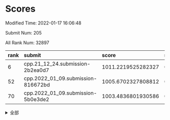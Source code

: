 # Scores

Modified Time: 2022-01-17 16:06:48

Submit Num: 205

All Rank Num: 32897

| rank |               submit               |       score        |       sigma        | pk_num |
| :--- | :--------------------------------- | :----------------- | :----------------- | :----- |
| 6    | cpp.21_12_24.submission-2b2ea0d7   | 1011.2219525282327 | 0.7854482080419387 | 640    |
| 52   | cpp.2022_01_09.submission-816672bd | 1005.6702327808812 | 0.7048365619880871 | 640    |
| 70   | cpp.2022_01_09.submission-5b0e3de2 | 1003.4836801930586 | 0.7121190492644192 | 640    |


<details>
<summary>全部</summary>

| rank |                 submit                 |       score        |       sigma        | pk_num |
| :--- | :------------------------------------- | :----------------- | :----------------- | :----- |
| 1    | gobigger.level_3.submission_level_3_48 | 1011.683063159956  | 0.7824474390675851 | 636    |
| 2    | gobigger.level_3.submission_level_3_47 | 1011.5838490943196 | 0.7982439821561753 | 644    |
| 3    | gobigger.level_3.submission_level_3_26 | 1011.3566077967561 | 0.7907978967698618 | 640    |
| 4    | gobigger.level_3.submission_level_3_17 | 1011.2672178038839 | 0.7966779672626285 | 641    |
| 5    | gobigger.level_3.submission_level_3_8  | 1011.2461548597132 | 0.7712296246410356 | 640    |
| 6    | cpp.21_12_24.submission-2b2ea0d7       | 1011.2219525282327 | 0.7854482080419387 | 640    |
| 7    | gobigger.level_3.submission_level_3_29 | 1011.022990583766  | 0.7579474801504132 | 643    |
| 8    | gobigger.level_3.submission_level_3_27 | 1011.0148603327164 | 0.7726595482315494 | 643    |
| 9    | gobigger.level_3.submission_level_3_2  | 1010.8509985581913 | 0.7618503625007143 | 642    |
| 10   | gobigger.level_3.submission_level_3_14 | 1010.7244506461076 | 0.7849217730929785 | 640    |
| 11   | gobigger.level_3.submission_level_3_30 | 1010.7057238220908 | 0.769014739085161  | 642    |
| 12   | gobigger.level_3.submission_level_3_0  | 1010.6357790138622 | 0.7722357160032434 | 643    |
| 13   | gobigger.level_3.submission_level_3_11 | 1010.5418698342514 | 0.780957768873307  | 641    |
| 14   | gobigger.level_3.submission_level_3_13 | 1010.5214666160591 | 0.7565305398429559 | 648    |
| 15   | gobigger.level_3.submission_level_3_43 | 1010.4963757784992 | 0.7932829975538995 | 641    |
| 16   | gobigger.level_3.submission_level_3_16 | 1010.4704644281635 | 0.7778501852950103 | 646    |
| 17   | gobigger.level_3.submission_level_3_20 | 1010.463954717357  | 0.7541450785726557 | 639    |
| 18   | gobigger.level_3.submission_level_3_45 | 1010.3131435431122 | 0.7555332417936752 | 642    |
| 19   | gobigger.level_3.submission_level_3_49 | 1010.2959322790321 | 0.7400255983042237 | 646    |
| 20   | gobigger.level_3.submission_level_3_41 | 1010.2734492327605 | 0.7646776698157582 | 646    |
| 21   | gobigger.level_3.submission_level_3_33 | 1010.2335341748444 | 0.7779044430241977 | 635    |
| 22   | gobigger.level_3.submission_level_3_4  | 1010.1303553944881 | 0.76195497334787   | 645    |
| 23   | gobigger.level_3.submission_level_3_24 | 1010.1015326096515 | 0.7623227124522959 | 641    |
| 24   | gobigger.level_3.submission_level_3_19 | 1010.075392017335  | 0.7632948102350525 | 640    |
| 25   | gobigger.level_3.submission_level_3_6  | 1010.0321993503782 | 0.7614222355923014 | 640    |
| 26   | gobigger.level_3.submission_level_3_39 | 1010.0187486340665 | 0.7605891585616494 | 643    |
| 27   | gobigger.level_3.submission_level_3_40 | 1009.9806007109462 | 0.7697819731178934 | 638    |
| 28   | gobigger.level_3.submission_level_3_28 | 1009.9525078669561 | 0.7557590006397237 | 645    |
| 29   | gobigger.level_3.submission_level_3_9  | 1009.9490269943    | 0.7645324765228018 | 645    |
| 30   | gobigger.level_3.submission_level_3_18 | 1009.9420867404045 | 0.7610138920626395 | 645    |
| 31   | gobigger.level_3.submission_level_3_38 | 1009.9287942625116 | 0.774915568407128  | 640    |
| 32   | gobigger.level_3.submission_level_3_25 | 1009.9178348121807 | 0.7509632135874524 | 641    |
| 33   | gobigger.level_3.submission_level_3_1  | 1009.8237661773522 | 0.7752173388908552 | 640    |
| 34   | gobigger.level_3.submission_level_3_10 | 1009.6770780455658 | 0.7585635165244276 | 646    |
| 35   | gobigger.level_3.submission_level_3_36 | 1009.6767585553016 | 0.768853947407578  | 641    |
| 36   | gobigger.level_3.submission_level_3_42 | 1009.6358289024946 | 0.7600574423538147 | 640    |
| 37   | gobigger.level_3.submission_level_3_5  | 1009.5145256038935 | 0.788212339359387  | 640    |
| 38   | gobigger.level_3.submission_level_3_44 | 1009.4567301887987 | 0.7475465355047327 | 642    |
| 39   | gobigger.level_3.submission_level_3_32 | 1009.3202640408426 | 0.7452368446219377 | 645    |
| 40   | gobigger.level_3.submission_level_3_35 | 1009.0987552518545 | 0.7615615829272748 | 648    |
| 41   | gobigger.level_3.submission_level_3_21 | 1009.0255174824213 | 0.737735615602245  | 646    |
| 42   | gobigger.level_3.submission_level_3_23 | 1008.9549569281173 | 0.7620578885128735 | 641    |
| 43   | gobigger.level_3.submission_level_3_22 | 1008.7239175422873 | 0.7486918278846945 | 644    |
| 44   | gobigger.level_3.submission_level_3_15 | 1008.7110896643009 | 0.7333128886590137 | 648    |
| 45   | gobigger.level_3.submission_level_3_31 | 1008.6643826690798 | 0.755560907736962  | 640    |
| 46   | gobigger.level_3.submission_level_3_46 | 1008.6214298652075 | 0.7473528930240647 | 643    |
| 47   | gobigger.level_3.submission_level_3_3  | 1008.3838624643639 | 0.742010367239685  | 636    |
| 48   | gobigger.level_3.submission_level_3_12 | 1008.3486071270788 | 0.7533637181776834 | 647    |
| 49   | gobigger.level_3.submission_level_3_37 | 1007.7269205124608 | 0.7509698445799667 | 640    |
| 50   | gobigger.level_3.submission_level_3_7  | 1007.4793872071451 | 0.7407336845805479 | 646    |
| 51   | gobigger.level_3.submission_level_3_34 | 1007.1599129849376 | 0.730349489597004  | 645    |
| 52   | cpp.2022_01_09.submission-816672bd     | 1005.6702327808812 | 0.7048365619880871 | 640    |
| 53   | gobigger.level_1.submission_level_1_16 | 1004.232190649442  | 0.7312855975727648 | 643    |
| 54   | gobigger.level_1.submission_level_1_10 | 1004.2172816993226 | 0.7027727409561819 | 637    |
| 55   | gobigger.level_1.submission_level_1_4  | 1004.1694441245909 | 0.7129790292623791 | 641    |
| 56   | gobigger.level_1.submission_level_1_33 | 1004.1427543995625 | 0.7301204013919759 | 643    |
| 57   | gobigger.level_1.submission_level_1_42 | 1004.0376107042534 | 0.7106317093157847 | 645    |
| 58   | gobigger.level_1.submission_level_1_8  | 1003.9478253501786 | 0.7189723513470768 | 645    |
| 59   | gobigger.level_1.submission_level_1_11 | 1003.9052063219034 | 0.7156521902746219 | 636    |
| 60   | gobigger.level_1.submission_level_1_24 | 1003.8111682450648 | 0.7226862640985955 | 637    |
| 61   | gobigger.level_1.submission_level_1_28 | 1003.7427283768917 | 0.7228821701343273 | 644    |
| 62   | gobigger.level_1.submission_level_1_37 | 1003.7124269196083 | 0.7127649783553145 | 643    |
| 63   | gobigger.level_1.submission_level_1_15 | 1003.6989276024675 | 0.7113476251024972 | 636    |
| 64   | gobigger.level_1.submission_level_1_3  | 1003.6781613177147 | 0.7219411469914846 | 640    |
| 65   | gobigger.level_1.submission_level_1_25 | 1003.6542184626742 | 0.71931359919054   | 642    |
| 66   | gobigger.level_1.submission_level_1_22 | 1003.6490972256917 | 0.7173130903232675 | 642    |
| 67   | gobigger.level_1.submission_level_1_1  | 1003.6470001993308 | 0.7250142356795869 | 641    |
| 68   | gobigger.level_1.submission_level_1_23 | 1003.638366550607  | 0.7200550283028596 | 642    |
| 69   | gobigger.level_1.submission_level_1_41 | 1003.5550274584341 | 0.7255521134459495 | 636    |
| 70   | cpp.2022_01_09.submission-5b0e3de2     | 1003.4836801930586 | 0.7121190492644192 | 640    |
| 71   | gobigger.level_1.submission_level_1_9  | 1003.4544147061963 | 0.7104630385173377 | 647    |
| 72   | gobigger.level_1.submission_level_1_44 | 1003.3693805231782 | 0.7147446339211686 | 637    |
| 73   | gobigger.level_1.submission_level_1_20 | 1003.3029984340825 | 0.7237767896331825 | 640    |
| 74   | gobigger.level_1.submission_level_1_47 | 1003.2193545311937 | 0.715185506506405  | 638    |
| 75   | gobigger.level_1.submission_level_1_35 | 1003.1979189809343 | 0.7200505752996701 | 644    |
| 76   | gobigger.level_1.submission_level_1_2  | 1003.1753909016246 | 0.7219179327474553 | 638    |
| 77   | gobigger.level_1.submission_level_1_12 | 1003.1250458585274 | 0.7093973855987479 | 641    |
| 78   | gobigger.level_1.submission_level_1_17 | 1003.1194132351503 | 0.7251146069101693 | 640    |
| 79   | gobigger.level_1.submission_level_1_38 | 1003.0857786894737 | 0.7177309604216825 | 645    |
| 80   | gobigger.level_1.submission_level_1_29 | 1003.0815167834874 | 0.7101845497206852 | 646    |
| 81   | gobigger.level_1.submission_level_1_43 | 1003.0537303285463 | 0.7136926119087162 | 642    |
| 82   | gobigger.level_1.submission_level_1_21 | 1002.9748573016271 | 0.7213180477118626 | 637    |
| 83   | gobigger.level_1.submission_level_1_31 | 1002.9743108588095 | 0.7148634783531869 | 638    |
| 84   | gobigger.level_1.submission_level_1_46 | 1002.9552450406266 | 0.7151728029801384 | 636    |
| 85   | gobigger.level_1.submission_level_1_39 | 1002.8881063656968 | 0.7206848008717865 | 641    |
| 86   | gobigger.level_1.submission_level_1_26 | 1002.7757527288676 | 0.7138181459408035 | 643    |
| 87   | gobigger.level_1.submission_level_1_13 | 1002.7611954986291 | 0.7089924561679964 | 640    |
| 88   | gobigger.level_1.submission_level_1_40 | 1002.7493130425445 | 0.7097308865657237 | 645    |
| 89   | gobigger.level_1.submission_level_1_48 | 1002.733511810565  | 0.7193046206487773 | 642    |
| 90   | gobigger.level_1.submission_level_1_34 | 1002.730488600075  | 0.7173688072266975 | 647    |
| 91   | gobigger.level_1.submission_level_1_6  | 1002.7020526709979 | 0.7123566086331312 | 646    |
| 92   | gobigger.level_1.submission_level_1_32 | 1002.6339186329027 | 0.7075905149120771 | 643    |
| 93   | gobigger.level_1.submission_level_1_45 | 1002.6155963740443 | 0.7188816329908893 | 640    |
| 94   | gobigger.level_1.submission_level_1_49 | 1002.6080597764939 | 0.7201293515863476 | 640    |
| 95   | gobigger.level_1.submission_level_1_18 | 1002.4341027978999 | 0.7046278110286687 | 642    |
| 96   | gobigger.level_1.submission_level_1_30 | 1002.2682777416021 | 0.7248753518132698 | 641    |
| 97   | gobigger.level_1.submission_level_1_36 | 1002.1684578910217 | 0.7134761516733666 | 642    |
| 98   | gobigger.level_1.submission_level_1_0  | 1002.1123752126284 | 0.7122119191760893 | 642    |
| 99   | gobigger.level_1.submission_level_1_19 | 1002.1023310779321 | 0.6989220884956735 | 644    |
| 100  | gobigger.level_1.submission_level_1_14 | 1001.9077491247185 | 0.7170828295000097 | 642    |
| 101  | gobigger.level_1.submission_level_1_5  | 1001.8559420985678 | 0.710047303364052  | 642    |
| 102  | gobigger.level_1.submission_level_1_7  | 1001.850523725571  | 0.7146284138836055 | 641    |
| 103  | gobigger.level_1.submission_level_1_27 | 1001.7620109888948 | 0.7001078602385122 | 645    |
| 104  | gobigger.random.submission_random_34   | 998.1243873323372  | 0.7077124022786052 | 638    |
| 105  | gobigger.random.submission_random_17   | 997.2195058732083  | 0.7117032193271478 | 645    |
| 106  | gobigger.random.submission_random_9    | 996.8869520515774  | 0.7057611076233888 | 641    |
| 107  | gobigger.random.submission_random_2    | 996.8239624002027  | 0.7020300483301878 | 643    |
| 108  | gobigger.random.submission_random_48   | 996.5456167584509  | 0.705166578931924  | 638    |
| 109  | gobigger.random.submission_random_44   | 996.5284553959992  | 0.7145714758147957 | 637    |
| 110  | gobigger.random.submission_random_35   | 996.4851647944998  | 0.6974330257631101 | 646    |
| 111  | gobigger.random.submission_random_5    | 996.4612929611525  | 0.7049296052636995 | 647    |
| 112  | gobigger.random.submission_random_32   | 996.3484879263189  | 0.717655881695342  | 641    |
| 113  | gobigger.random.submission_random_23   | 996.2858165123376  | 0.7081959931316978 | 641    |
| 114  | gobigger.random.submission_random_37   | 996.1825101468963  | 0.7143661267684511 | 646    |
| 115  | gobigger.random.submission_random_18   | 996.1005725357002  | 0.7120747902696409 | 641    |
| 116  | gobigger.random.submission_random_29   | 996.1000225392129  | 0.7078796986614971 | 647    |
| 117  | gobigger.random.submission_random_40   | 996.0696335935551  | 0.7097487781533021 | 639    |
| 118  | gobigger.random.submission_random_12   | 996.0424470227947  | 0.7089177496124094 | 644    |
| 119  | gobigger.random.submission_random_15   | 996.0073730512971  | 0.7064419144906279 | 638    |
| 120  | gobigger.random.submission_random_41   | 995.9507165852123  | 0.7073289719424881 | 640    |
| 121  | gobigger.random.submission_random_10   | 995.9325292447124  | 0.7012057428839346 | 640    |
| 122  | gobigger.random.submission_random_47   | 995.8797656814618  | 0.7117129346156427 | 642    |
| 123  | gobigger.random.submission_random_39   | 995.8374672812107  | 0.7151943745585939 | 642    |
| 124  | gobigger.random.submission_random_20   | 995.8322501220849  | 0.7075195119411982 | 636    |
| 125  | gobigger.random.submission_random_6    | 995.7965432026367  | 0.7037087530136442 | 649    |
| 126  | gobigger.random.submission_random_49   | 995.7826924208446  | 0.7034283003166908 | 639    |
| 127  | gobigger.random.submission_random_0    | 995.7616266835737  | 0.7238106183414093 | 642    |
| 128  | gobigger.random.submission_random_22   | 995.7527964698071  | 0.7106830526496042 | 639    |
| 129  | gobigger.random.submission_random_13   | 995.6875474657179  | 0.7026345615072342 | 640    |
| 130  | gobigger.random.submission_random_1    | 995.6484131544422  | 0.7173746210222205 | 639    |
| 131  | gobigger.random.submission_random_42   | 995.5876279241937  | 0.7170503054993237 | 640    |
| 132  | gobigger.random.submission_random_8    | 995.5483572785191  | 0.7111301407971007 | 648    |
| 133  | gobigger.random.submission_random_38   | 995.4898837811268  | 0.7085724959759827 | 646    |
| 134  | gobigger.random.submission_random_24   | 995.4888774377279  | 0.7066843505140291 | 639    |
| 135  | gobigger.random.submission_random_7    | 995.4521210558688  | 0.7071985413972676 | 642    |
| 136  | gobigger.random.submission_random_4    | 995.3903280168267  | 0.7367217814769007 | 644    |
| 137  | gobigger.random.submission_random_14   | 995.3682767084044  | 0.7069540201889986 | 644    |
| 138  | gobigger.random.submission_random_31   | 995.312526665326   | 0.718120464101014  | 641    |
| 139  | gobigger.random.submission_random_36   | 995.3076004608305  | 0.7058116915562138 | 645    |
| 140  | gobigger.random.submission_random_27   | 995.3062840499094  | 0.7153091501322791 | 639    |
| 141  | gobigger.random.submission_random_21   | 995.2751053670114  | 0.7147329460624252 | 635    |
| 142  | gobigger.random.submission_random_28   | 995.2687435350941  | 0.7172165467134344 | 642    |
| 143  | gobigger.random.submission_random_26   | 995.2653468618073  | 0.7210088494763975 | 644    |
| 144  | gobigger.random.submission_random_45   | 995.2641830743755  | 0.713999771496856  | 639    |
| 145  | gobigger.random.submission_random_11   | 995.2141190445432  | 0.709087037821247  | 645    |
| 146  | gobigger.random.submission_random_43   | 995.2033286738587  | 0.7046038371014319 | 644    |
| 147  | gobigger.random.submission_random_25   | 995.1245064921978  | 0.7079837876878102 | 643    |
| 148  | gobigger.random.submission_random_19   | 995.0990486648914  | 0.7144407282710056 | 639    |
| 149  | gobigger.random.submission_random_16   | 995.028045488671   | 0.7064376244997381 | 638    |
| 150  | gobigger.random.submission_random_3    | 994.9873155771681  | 0.7104126197001317 | 640    |
| 151  | gobigger.random.submission_random_33   | 994.9697084326292  | 0.7123021723298301 | 644    |
| 152  | gobigger.random.submission_random_30   | 994.9465489872999  | 0.7188191645235313 | 641    |
| 153  | gobigger.random.submission_random_46   | 994.8148245181168  | 0.7107115014500384 | 641    |
| 154  | gobigger.level_2.submission_level_2_22 | 994.3841882815524  | 0.7344106377394028 | 643    |
| 155  | gobigger.level_2.submission_level_2_25 | 994.3142312404813  | 0.7535066379611348 | 641    |
| 156  | gobigger.level_2.submission_level_2_45 | 994.1169980312087  | 0.7183351490652876 | 642    |
| 157  | gobigger.level_2.submission_level_2_13 | 993.748353990856   | 0.7195369792179195 | 639    |
| 158  | gobigger.level_2.submission_level_2_1  | 993.6099118124969  | 0.7338861541891106 | 641    |
| 159  | gobigger.level_2.submission_level_2_46 | 993.3648776453849  | 0.7252094761471992 | 643    |
| 160  | gobigger.level_2.submission_level_2_41 | 993.3467963867532  | 0.7181618423403817 | 645    |
| 161  | gobigger.level_2.submission_level_2_6  | 993.2461646371247  | 0.7488455885734536 | 648    |
| 162  | gobigger.level_2.submission_level_2_12 | 993.2106845350881  | 0.7205430500248822 | 646    |
| 163  | gobigger.level_2.submission_level_2_21 | 993.1168244904618  | 0.7161084093617333 | 643    |
| 164  | gobigger.level_2.submission_level_2_28 | 993.0249718519533  | 0.7483577686380884 | 640    |
| 165  | gobigger.level_2.submission_level_2_9  | 992.9988521359462  | 0.7359887122952481 | 644    |
| 166  | gobigger.level_2.submission_level_2_0  | 992.9876531162063  | 0.7241654951993804 | 640    |
| 167  | gobigger.level_2.submission_level_2_20 | 992.9703633820137  | 0.7345802059100255 | 644    |
| 168  | gobigger.level_2.submission_level_2_4  | 992.8639523467081  | 0.7415268038778242 | 644    |
| 169  | gobigger.level_2.submission_level_2_47 | 992.7505455320082  | 0.7446314276127696 | 642    |
| 170  | gobigger.level_2.submission_level_2_14 | 992.710308669759   | 0.7234977630092391 | 641    |
| 171  | gobigger.level_2.submission_level_2_7  | 992.703023041118   | 0.7315522928279429 | 646    |
| 172  | gobigger.level_2.submission_level_2_26 | 992.6729829698221  | 0.7397048964746828 | 645    |
| 173  | gobigger.level_2.submission_level_2_39 | 992.6629003253793  | 0.7388594452669011 | 646    |
| 174  | gobigger.level_2.submission_level_2_44 | 992.633580497998   | 0.7419103150809884 | 640    |
| 175  | gobigger.level_2.submission_level_2_48 | 992.6239055514677  | 0.7387961657041566 | 639    |
| 176  | gobigger.level_2.submission_level_2_27 | 992.5844832370465  | 0.737703213584306  | 646    |
| 177  | gobigger.level_2.submission_level_2_34 | 992.5112630709287  | 0.7300654718532046 | 639    |
| 178  | gobigger.level_2.submission_level_2_15 | 992.4752303955402  | 0.7312281543919728 | 643    |
| 179  | gobigger.level_2.submission_level_2_40 | 992.4540485333714  | 0.728657516973841  | 644    |
| 180  | gobigger.level_2.submission_level_2_16 | 992.2837609384289  | 0.749093129079147  | 644    |
| 181  | gobigger.level_2.submission_level_2_2  | 992.2601300219204  | 0.7401825610627143 | 646    |
| 182  | gobigger.level_2.submission_level_2_38 | 992.1926214160063  | 0.7273710357947503 | 635    |
| 183  | gobigger.level_2.submission_level_2_35 | 992.1899449786251  | 0.7466198012830192 | 637    |
| 184  | gobigger.level_2.submission_level_2_43 | 992.1364038082428  | 0.737421194123683  | 641    |
| 185  | gobigger.level_2.submission_level_2_29 | 992.1175407760882  | 0.7654075777234097 | 641    |
| 186  | gobigger.level_2.submission_level_2_42 | 992.0086762883078  | 0.7659101081021593 | 640    |
| 187  | gobigger.level_2.submission_level_2_24 | 991.9283367850265  | 0.752628367903682  | 640    |
| 188  | gobigger.level_2.submission_level_2_32 | 991.9093348565001  | 0.7411638892949005 | 642    |
| 189  | gobigger.level_2.submission_level_2_18 | 991.8245757565358  | 0.7255417321848663 | 643    |
| 190  | gobigger.level_2.submission_level_2_10 | 991.8051237132104  | 0.751661018668732  | 642    |
| 191  | gobigger.level_2.submission_level_2_5  | 991.7481124404519  | 0.7357079244501542 | 645    |
| 192  | gobigger.level_2.submission_level_2_11 | 991.6338074703896  | 0.7582748742478448 | 640    |
| 193  | gobigger.level_2.submission_level_2_23 | 991.528451676518   | 0.7416429930861153 | 640    |
| 194  | gobigger.level_2.submission_level_2_31 | 991.2680476014394  | 0.7621006650689407 | 647    |
| 195  | gobigger.level_2.submission_level_2_37 | 991.2263261057518  | 0.7452197826361521 | 640    |
| 196  | gobigger.level_2.submission_level_2_3  | 991.193588598277   | 0.757292183004031  | 638    |
| 197  | gobigger.level_2.submission_level_2_8  | 991.0446279871115  | 0.7440450001775547 | 644    |
| 198  | gobigger.level_2.submission_level_2_36 | 990.86974216637    | 0.7531307145132584 | 645    |
| 199  | gobigger.level_2.submission_level_2_49 | 990.8443880065455  | 0.7603228301941958 | 644    |
| 200  | gobigger.level_2.submission_level_2_17 | 990.8263033925823  | 0.7629931089503642 | 640    |
| 201  | gobigger.level_2.submission_level_2_19 | 990.8218425355193  | 0.746062315820353  | 640    |
| 202  | gobigger.level_2.submission_level_2_30 | 990.7823732823496  | 0.7679016227045868 | 636    |
| 203  | gobigger.level_2.submission_level_2_33 | 989.7453326697297  | 0.778218185879589  | 645    |
| 204  | gobigger.none.submission_none_0        | 978.0857664678495  | 1.30940782748809   | 645    |
| 205  | gobigger.none.submission_none_1        | 977.7281690744874  | 1.2728855470524287 | 645    |

</details>